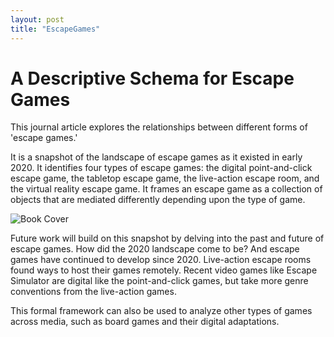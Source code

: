 ```yaml
---
layout: post
title: "EscapeGames"
---
```


# A Descriptive Schema for Escape Games

This journal article explores the relationships between different forms of 'escape games.'

It is a snapshot of the landscape of escape games as it existed in early 2020. It identifies four types of escape games: the digital point-and-click escape game, the tabletop escape game, the live-action escape room, and the virtual reality escape game. It frames an escape game as a collection of objects that are mediated differently depending upon the type of game. 

![Book Cover](/portfolio/assets/images/schema.png "Schema")

Future work will build on this snapshot by delving into the past and future of escape games. How did the 2020 landscape come to be? And escape games have continued to develop since 2020. Live-action escape rooms found ways to host their games remotely. Recent video games like Escape Simulator are digital like the point-and-click games, but take more genre conventions from the live-action games.

This formal framework can also be used to analyze other types of games across media, such as board games and their digital adaptations. 